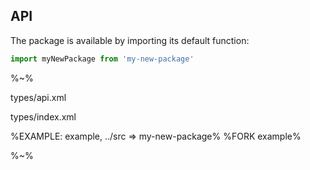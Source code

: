 ## API

The package is available by importing its default function:

```js
import myNewPackage from 'my-new-package'
```

%~%

<typedef method="myNewPackage">types/api.xml</typedef>

<typedef>types/index.xml</typedef>

%EXAMPLE: example, ../src => my-new-package%
%FORK example%

%~%